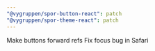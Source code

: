 ```yaml
---
"@vygruppen/spor-button-react": patch
"@vygruppen/spor-theme-react": patch
---
```


Make buttons forward refs
Fix focus bug in Safari
